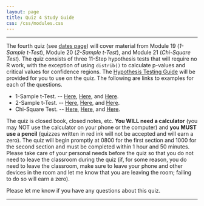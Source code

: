 ```yaml
---
layout: page
title: Quiz 4 Study Guide
css: /css/modules.css
---
```


----

The fourth quiz (see [dates page](../Dates-Current)) will cover material from Module 19 (*1-Sample t-Test*), Module 20 (*2-Sample t-Test*), and Module 21 (*Chi-Square Test*). The quiz consists of three 11-Step hypothesis tests that will require no R work, with the exception of using `distrib()` to calculate p-values and critical values for confidence regions. The [Hypothesis Testing Guide](../MTH107-HOGuide.pdf) will be provided for you to use on the quiz. The following are links to examples for each of the questions.

* 1-Sample t-Test. -- [Here](../../modules/CE/1Samplet_CE1.html#fecal-coliform-counts-i), [Here](../../modules/CE/1Samplet_CE2.html#increased-civility-in-nation-states), and [Here](../../modules/CE/1Samplet_CE2.html#sea-level-rise-rate).
* 2-Sample t-Test. -- [Here](../../modules/CE/2Samplet_CE1.html#compost-type-and-germination-rates), [Here](../../modules/CE/2Samplet_CE2.html#commitment-to-adult-animals), and [Here](../../modules/RE/2Samplet_RevEx.html#popcorn-yield-by-variety).
* Chi-Square Test. -- [Here](../../modules/CE/ChiSquare_CE.html#aids-cases), [Here](../../modules/RE/ChiSquare_RevEx.html#distribution-of-cyprinids-in-asia), and [Here](../../modules/RE/ChiSquare_RevEx.html#working-environment-for-nurses).

The quiz is closed book, closed notes, etc. **You WILL need a calculator** (you may NOT use the calculator on your phone or the computer) and **you MUST use a pencil** (quizzes written in red ink will not be accepted and will earn a zero). The quiz will begin promptly at 0800 for the first section and 1000 for the second section and must be completed within 1 hour and 50 minutes. Please take care of your personal needs before the quiz so that you do not need to leave the classroom during the quiz (if, for some reason, you do need to leave the classroom, make sure to leave your phone and other devices in the room and let me know that you are leaving the room; failing to do so will earn a zero).

Please let me know if you have any questions about this quiz.

----

